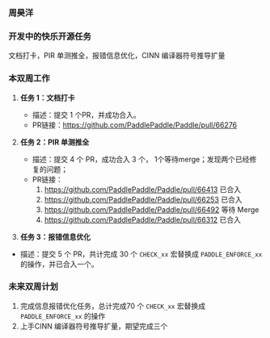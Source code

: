 ### 周昊洋

### 开发中的快乐开源任务

文档打卡，PIR 单测推全，报错信息优化，CINN 编译器符号推导扩量

### 本双周工作

1. **任务 1：文档打卡**

   - 描述：提交 1 个PR，并成功合入。
   - PR链接：https://github.com/PaddlePaddle/Paddle/pull/66276

2. **任务 2：PIR 单测推全**

   - 描述：提交 4 个 PR，成功合入 3 个， 1个等待merge；发现两个已经修复的问题；
   - PR链接：
     1. https://github.com/PaddlePaddle/Paddle/pull/66413 已合入
     2. https://github.com/PaddlePaddle/Paddle/pull/66253 已合入
     3. https://github.com/PaddlePaddle/Paddle/pull/66492 等待 Merge
     4. https://github.com/PaddlePaddle/Paddle/pull/66312 已合入

3. **任务 3：报错信息优化**
  - 描述：提交 5 个 PR，共计完成 30 个 `CHECK_xx` 宏替换成 `PADDLE_ENFORCE_xx` 的操作，并已合入一个。

### 未来双周计划

1. 完成信息报错优化任务，总计完成70 个 `CHECK_xx` 宏替换成 `PADDLE_ENFORCE_xx` 的操作
2. 上手CINN 编译器符号推导扩量，期望完成三个

